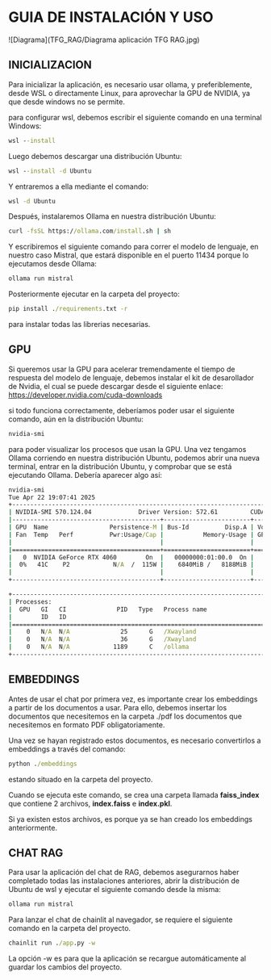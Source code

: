# GUIA DE INSTALACIÓN Y USO

![Diagrama](TFG_RAG/Diagrama aplicación TFG RAG.jpg)
## INICIALIZACION
Para inicializar la aplicación, es necesario usar ollama, y preferiblemente, desde WSL o directamente Linux, para aprovechar la GPU de NVIDIA, ya que desde windows no se permite.

para configurar wsl, debemos escribir el siguiente comando en una terminal Windows:
```cmd
wsl --install
```

Luego debemos descargar una distribución Ubuntu:
```cmd
wsl --install -d Ubuntu
```

Y entraremos a ella mediante el comando:
```cmd
wsl -d Ubuntu
```

Después, instalaremos Ollama en nuestra distribución Ubuntu:
```cmd
curl -fsSL https://ollama.com/install.sh | sh
```

Y escribiremos el siguiente comando para correr el modelo de lenguaje, en nuestro caso Mistral, que estará disponible en el puerto 11434 porque lo ejecutamos desde Ollama:
```cmd
ollama run mistral
```

Posteriormente ejecutar en la carpeta del proyecto:
```cmd
pip install ./requirements.txt -r
```
para instalar todas las librerias necesarias.

## GPU
Si queremos usar la GPU para acelerar tremendamente el tiempo de respuesta del modelo de lenguaje, debemos instalar el kit de desarollador de Nvidia, el cual se puede descargar desde el siguiente enlace:
https://developer.nvidia.com/cuda-downloads

si todo funciona correctamente, deberíamos poder usar el siguiente comando, aún en la distribución Ubuntu:
```cmd
nvidia-smi
```

para poder visualizar los procesos que usan la GPU. Una vez tengamos Ollama corriendo en nuestra distribución Ubuntu, podemos abrir una nueva terminal, entrar en la distribución Ubuntu, y comprobar que se está ejecutando Ollama. Debería aparecer algo así:
```cmd
nvidia-smi
Tue Apr 22 19:07:41 2025
+-----------------------------------------------------------------------------------------+
| NVIDIA-SMI 570.124.04             Driver Version: 572.61         CUDA Version: 12.8     |
|-----------------------------------------+------------------------+----------------------+
| GPU  Name                 Persistence-M | Bus-Id          Disp.A | Volatile Uncorr. ECC |
| Fan  Temp   Perf          Pwr:Usage/Cap |           Memory-Usage | GPU-Util  Compute M. |
|                                         |                        |               MIG M. |
|=========================================+========================+======================|
|   0  NVIDIA GeForce RTX 4060        On  |   00000000:01:00.0  On |                  N/A |
|  0%   41C    P2            N/A  /  115W |    6840MiB /   8188MiB |      0%      Default |
|                                         |                        |                  N/A |
+-----------------------------------------+------------------------+----------------------+

+-----------------------------------------------------------------------------------------+
| Processes:                                                                              |
|  GPU   GI   CI              PID   Type   Process name                        GPU Memory |
|        ID   ID                                                               Usage      |
|=========================================================================================|
|    0   N/A  N/A              25      G   /Xwayland                             N/A      |
|    0   N/A  N/A              36      G   /Xwayland                             N/A      |
|    0   N/A  N/A            1189      C   /ollama                               N/A      |
+-----------------------------------------------------------------------------------------+
```

## EMBEDDINGS

Antes de usar el chat por primera vez, es importante crear los embeddings a partir de los documentos a usar.
Para ello, debemos insertar los documentos que necesitemos en la carpeta ./pdf los documentos que necesitemos en formato PDF obligatoriamente.

Una vez se hayan registrado estos documentos, es necesario convertirlos a embeddings a través del comando:
```cmd
python ./embeddings
```
estando situado en la carpeta del proyecto.

Cuando se ejecuta este comando, se crea una carpeta llamada **faiss_index** que contiene 2 archivos, **index.faiss** e **index.pkl**.

Si ya existen estos archivos, es porque ya se han creado los embeddings anteriormente.

## CHAT RAG

Para usar la aplicación del chat de RAG, debemos asegurarnos haber completado todas las instalaciones anteriores, abrir la distribución de Ubuntu de wsl y ejecutar el siguiente comando desde la misma:
```cmd
ollama run mistral
```

Para lanzar el chat de chainlit al navegador, se requiere el siguiente comando en la carpeta del proyecto.
```cmd
chainlit run ./app.py -w
```
La opción -w es para que la aplicación se recargue automáticamente al guardar los cambios del proyecto.
